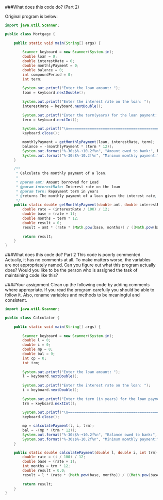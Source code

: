 ###What does this code do? (Part 2)

Original program is below:
```java
import java.util.Scanner;

public class Mortgage {
	
	public static void main(String[] args) {
		
		Scanner keyboard = new Scanner(System.in);
		double loan = 0;
		double interestRate = 0;
		double monthlyPayment = 0;
		double balance = 0;
		int compoundPeriod = 0;
		int term;
		
		System.out.printf("Enter the loan amount: ");
		loan = keyboard.nextDouble();
		
		System.out.printf("Enter the interest rate on the loan: ");
		interestRate = keyboard.nextDouble();
		
		System.out.printf("Enter the term(years) for the loan payment: ");
		term = keyboard.nextInt();
		
		System.out.printf("\n================================================================\n");
		keyboard.close();

		monthlyPayment = getMonthlyPayment(loan, interestRate, term);
		balance = -(monthlyPayment * (term * 12));
		System.out.format("%-30s$%-+10.2f%n", "Amount owed to bank:", balance);
		System.out.format("%-30s$%-10.2f%n", "Minimum monthly payment:", monthlyPayment);
	}

	/**
	 * Calculate the monthly payment of a loan.
	 * 
	 * @param amt: Amount borrowed for Load
	 * @param interestRate: Interest rate on the loan
	 * @param term: Repayment term in years 
	 * @returns The monthly payment of a loan given the interest rate, amount and term (years) 
	 */
	public static double getMonthlyPayment(double amt, double interestRate, double term) {
		double rate = (interestRate / 100) / 12;
		double base = (rate + 1);
		double months = term * 12;
		double result = 0;
		result = amt * (rate * (Math.pow(base, months)) / ((Math.pow(base, months)) - 1)); 
		
		return result;
	}
}
```


###What does this code do? Part 2
This code is poorly commented. Actually, it has no comments at all. To make matters worse, the variables are not appropriately named. Can you figure out what this program actually does? Would you like to be the person who is assigned the task of maintaining code like this?

####Your assignment
Clean up the following code by adding comments where appropriate. If you read the program carefully you should be able to follow it. Also, rename variables and methods to be meaningful and consistent.


```java
import java.util.Scanner;

public class Calculator {
	
	public static void main(String[] args) {
		
		Scanner keyboard = new Scanner(System.in);
		double l = 0;
		double i = 0;
		double mp = 0;
		double bal = 0;
		int cp = 0;
		int trm;
		
		System.out.printf("Enter the loan amount: ");
		l = keyboard.nextDouble();
		
		System.out.printf("Enter the interest rate on the loan: ");
		i = keyboard.nextDouble();
		
		System.out.printf("Enter the term (in years) for the loan payment: ");
		trm = keyboard.nextInt();
		
		System.out.printf("\n================================================================\n");
		keyboard.close();

		mp = calculatePayment(l, i, trm);
		bal = -(mp * (trm * 12));
		System.out.format("%-30s$%-+10.2f%n", "Balance owed to bank:", bal);
		System.out.format("%-30s$%-10.2f%n", "Minimum monthly payment:", mp);
	}

	public static double calculatePayment(double l, double i, int trm) {
		double rate = (i / 100) / 12;
		double base = (rate + 1);
		int months = trm * 12;
		double result = 0.0;
		result = l * (rate * (Math.pow(base, months)) / ((Math.pow(base, months)) - 1)); 
		
		return result;
	}
}
```